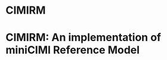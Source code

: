 # CIMIRM
CIMIRM: An implementation of miniCIMI Reference Model
=====================================================
